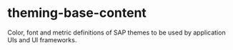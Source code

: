 # theming-base-content
Color, font and metric definitions of SAP themes to be used by application UIs and UI frameworks.

